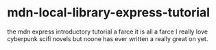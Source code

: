 # mdn-local-library-express-tutorial
the mdn express introductory tutorial
a farce it is all a farce
I really love cyberpunk scifi novels but noone has ever written a really great on yet.

